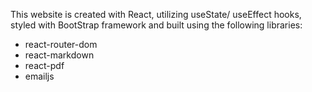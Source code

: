 This website is created with React, utilizing useState/ useEffect hooks, styled with BootStrap framework and built using the following libraries:
- react-router-dom
- react-markdown
- react-pdf
- emailjs